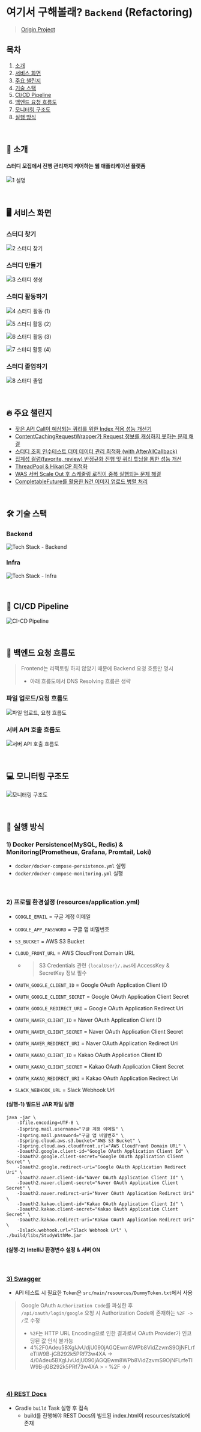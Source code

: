 # 여기서 구해볼래? `Backend` (Refactoring)

> [Origin Project](https://github.com/kgu-capstone/study-with-me-be)

## 목차

1. [소개](#-소개)
2. [서비스 화면](#-서비스-화면)
3. [주요 챌린지](#-주요-챌린지)
4. [기술 스택](#-기술-스택)
5. [CI/CD Pipeline](#-cicd-pipeline)
6. [백엔드 요청 흐름도](#-백엔드-요청-흐름도)
7. [모니터링 구조도](#-모니터링-구조도)
8. [실행 방식](#-실행-방식)

<br>

## 🌙 소개

#### 스터디 모집에서 진행 관리까지 케어하는 웹 애플리케이션 플랫폼

![1  설명](https://github.com/kgu-capstone/study-with-me-be/assets/51479381/dede40ea-94be-4577-9674-d3e35b7cb6c0)

<br>

## 🖥 서비스 화면

### 스터디 찾기

![2  스터디 찾기](https://github.com/kgu-capstone/study-with-me-be/assets/51479381/11c38c25-1dda-45ae-8239-67f5cf5894f3)

### 스터디 만들기

![3  스터디 생성](https://github.com/kgu-capstone/study-with-me-be/assets/51479381/e19da0b7-c882-4401-9c15-06db9af517ab)

### 스터디 활동하기

![4  스터디 활동 (1)](https://github.com/kgu-capstone/study-with-me-be/assets/51479381/9b854301-c1b3-4151-abcf-0deccd7ec8e9)

![5  스터디 활동 (2)](https://github.com/kgu-capstone/study-with-me-be/assets/51479381/f44447cb-0d0a-4ec1-afe3-2f9064f5c53c)

![6  스터디 활동 (3)](https://github.com/kgu-capstone/study-with-me-be/assets/51479381/b586a8b8-6332-4077-ab5a-1f5f043fbcc9)

![7  스터디 활동 (4)](https://github.com/kgu-capstone/study-with-me-be/assets/51479381/3c8a2502-6192-4dc4-8e64-31201769998c)

### 스터디 졸업하기

![8  스터디 졸업](https://github.com/kgu-capstone/study-with-me-be/assets/51479381/1e9527a1-d2a0-422b-90ff-d75322f1370e)

<br>

## 🔥 주요 챌린지

- [잦은 API Call이 예상되는 쿼리를 위한 Index 적용 성능 개선기](https://sjiwon.notion.site/Study-With-Me-b4e2f768c067433b9f2f84553af83067?pvs=4)
- [ContentCachingRequestWrapper가 Request 정보를 캐싱하지 못하는 문제 해결](https://sjiwon-dev.tistory.com/27)
- [스터디 조회 인수테스트 더미 데이터 관리 최적화 (with AfterAllCallback)](https://sjiwon-dev.tistory.com/29)
- [집계성 컬럼(favorite, review) 반정규화 진행 및 쿼리 튜닝을 통한 성능 개선](https://sjiwon-dev.tistory.com/38)
- [ThreadPool & HikariCP 최적화](https://sjiwon-dev.tistory.com/41)
- [WAS 서버 Scale Out 후 스케줄링 로직이 중복 실행되는 문제 해결](https://sjiwon-dev.tistory.com/46)
- [CompletableFuture를 활용한 N건 이미지 업로드 병렬 처리](https://sjiwon-dev.tistory.com/48)

<br>

## 🛠 기술 스택

### Backend

![Tech Stack - Backend](https://github.com/sjiwon/study-with-me-be/assets/51479381/70dc9df1-517c-45c2-b816-86edf2dc5c6b)

### Infra

![Tech Stack - Infra](https://github.com/sjiwon/study-with-me-be/assets/51479381/844a1bb9-1c0e-49d6-a34d-f9d036c0c8d7)

<br>

## 🚀 CI/CD Pipeline

![CI-CD Pipeline](https://github.com/sjiwon/study-with-me-be/assets/51479381/f61d7d35-d064-40ab-afe3-500b4463ac21)

<br>

## 🛒 백엔드 요청 흐름도

> Frontend는 리팩토링 하지 않았기 때문에 Backend 요청 흐름만 명시
> - 아래 흐름도에서 DNS Resolving 흐름은 생략

### 파일 업로드/요청 흐름도

![파일 업로드, 요청 흐름도](https://github.com/sjiwon/study-with-me-be/assets/51479381/ba19e1fb-4cbd-4a7a-9403-d4cb8bd2bb45)

### 서버 API 호출 흐름도

![서버 API 호출 흐름도](https://github.com/sjiwon/study-with-me-be/assets/51479381/38a9c4e2-46d9-47ed-955b-2cf48f8bef1c)

<br>

## 💻 모니터링 구조도

![모니터링 구조도](https://github.com/sjiwon/study-with-me-be/assets/51479381/cbed8c22-0a37-426b-bad2-eb3892b44cc3)

<br>

## 🚩 실행 방식

### 1) Docker Persistence(MySQL, Redis) & Monitoring(Prometheus, Grafana, Promtail, Loki)

- `docker/docker-compose-persistence.yml` 실행
- `docker/docker-compose-monitoring.yml` 실행

<br>

### 2) 프로필 환경설정 (resources/application.yml)

- `GOOGLE_EMAIL` = 구글 계정 이메일
- `GOOGLE_APP_PASSWORD` = 구글 앱 비밀번호
- `S3_BUCKET` = AWS S3 Bucket
- `CLOUD_FRONT_URL` = AWS CloudFront Domain URL

    - > S3 Credentials 관련 `{localUser}/.aws`에 AccessKey & SecretKey 정보 필수

- `OAUTH_GOOGLE_CLIENT_ID` = Google OAuth Application Client ID
- `OAUTH_GOOGLE_CLIENT_SECRET` = Google OAuth Application Client Secret
- `OAUTH_GOOGLE_REDIRECT_URI` = Google OAuth Application Redirect Uri
- `OAUTH_NAVER_CLIENT_ID` = Naver OAuth Application Client ID
- `OAUTH_NAVER_CLIENT_SECRET` = Naver OAuth Application Client Secret
- `OAUTH_NAVER_REDIRECT_URI` = Naver OAuth Application Redirect Uri
- `OAUTH_KAKAO_CLIENT_ID` = Kakao OAuth Application Client ID
- `OAUTH_KAKAO_CLIENT_SECRET` = Kakao OAuth Application Client Secret
- `OAUTH_KAKAO_REDIRECT_URI` = Kakao OAuth Application Redirect Uri
- `SLACK_WEBHOOK_URL` = Slack Webhook Url

#### (실행-1) 빌드된 JAR 파일 실행

```shell
java -jar \
    -Dfile.encoding=UTF-8 \
    -Dspring.mail.username="구글 계정 이메일" \
    -Dspring.mail.password="구글 앱 비밀번호" \
    -Dspring.cloud.aws.s3.bucket="AWS S3 Bucket" \
    -Dspring.cloud.aws.cloudfront.url="AWS CloudFront Domain URL" \
    -Doauth2.google.client-id="Google OAuth Application Client Id" \
    -Doauth2.google.client-secret="Google OAuth Application Client Secret" \
    -Doauth2.google.redirect-uri="Google OAuth Application Redirect Uri" \
    -Doauth2.naver.client-id="Naver OAuth Application Client Id" \
    -Doauth2.naver.client-secret="Naver OAuth Application Client Secret" \
    -Doauth2.naver.redirect-uri="Naver OAuth Application Redirect Uri" \
    -Doauth2.kakao.client-id="Kakao OAuth Application Client Id" \
    -Doauth2.kakao.client-secret="Kakao OAuth Application Client Secret" \
    -Doauth2.kakao.redirect-uri="Kakao OAuth Application Redirect Uri" \
    -Dslack.webhook.url="Slack Webhook Url" \
./build/libs/StudyWithMe.jar
```

#### (실행-2) IntelliJ 환경변수 설정 & 서버 ON

<br>

### [3) Swagger](http://localhost:8080/swagger-ui.html)

- API 테스트 시 필요한 `Token`은 `src/main/resources/DummyToken.txt`에서 사용

> Google OAuth `Authorization Code`를 파싱한 후 `/api/oauth/login/google` 요청 시 Authorization Code에 존재하는 `%2F -> /`로 수정
> - `%2F`는 HTTP URL Encoding으로 인한 결과로써 OAuth Provider가 인코딩된 값 인식 불가능
> - 4%2F0Adeu5BXgIJvUdjU090jAGQEwm8WPb8VidZzvmS9OjNFLrfeTIW9B-jGB292k5PRf73w4XA ->
    4/0Adeu5BXgIJvUdjU090jAGQEwm8WPb8VidZzvmS9OjNFLrfeTIW9B-jGB292k5PRf73w4XA
    >   - %2F -> /

<br>

### [4) REST Docs](http://localhost:8080/docs/index.html)

- Gradle `build` Task 실행 후 접속
    - build를 진행해야 REST Docs의 빌드된 index.html이 resources/static에 존재
